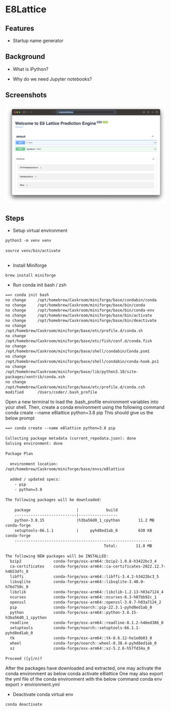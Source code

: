 # E8Lattice


## Features

- Startup name generator

## Background

- What is iPython?

- Why do we need Jupyter notebooks?


## Screenshots

![Screenshot 1](https://raw.githubusercontent.com/arunabhdas/E8Lattice/main/screenshots/e8lattice_screenshot.png)

## Steps

* Setup virtual environment
```
python3 -m venv venv

source venv/bin/activate


```

* Install Miniforge
```
brew install miniforge
```

* Run conda init bash / zsh
```
==> conda init bash
no change     /opt/homebrew/Caskroom/miniforge/base/condabin/conda
no change     /opt/homebrew/Caskroom/miniforge/base/bin/conda
no change     /opt/homebrew/Caskroom/miniforge/base/bin/conda-env
no change     /opt/homebrew/Caskroom/miniforge/base/bin/activate
no change     /opt/homebrew/Caskroom/miniforge/base/bin/deactivate
no change     /opt/homebrew/Caskroom/miniforge/base/etc/profile.d/conda.sh
no change     /opt/homebrew/Caskroom/miniforge/base/etc/fish/conf.d/conda.fish
no change     /opt/homebrew/Caskroom/miniforge/base/shell/condabin/Conda.psm1
no change     /opt/homebrew/Caskroom/miniforge/base/shell/condabin/conda-hook.ps1
no change     /opt/homebrew/Caskroom/miniforge/base/lib/python3.10/site-packages/xontrib/conda.xsh
no change     /opt/homebrew/Caskroom/miniforge/base/etc/profile.d/conda.csh
modified      /Users/coder/.bash_profile
```

Open a new terminal to load the .bash_profile environment variables into your shell. Then, create a conda environment using the following command
conda create --name e8lattice python=3.8 pip
This should give us the below prompt 

```
==> conda create --name e8lattice python=3.8 pip

Collecting package metadata (current_repodata.json): done
Solving environment: done

Package Plan

  environment location: /opt/homebrew/Caskroom/miniforge/base/envs/e8lattice

  added / updated specs:
    - pip
    - python=3.8

The following packages will be downloaded:

    package                    |            build
    ---------------------------|-----------------
    python-3.8.15              |h3ba56d0_1_cpython        11.2 MB  conda-forge
    setuptools-66.1.1          |     pyhd8ed1ab_0         630 KB  conda-forge
    ------------------------------------------------------------
                                           Total:        11.8 MB

The following NEW packages will be INSTALLED:
  bzip2              conda-forge/osx-arm64::bzip2-1.0.8-h3422bc3_4
  ca-certificates    conda-forge/osx-arm64::ca-certificates-2022.12.7-h4653dfc_0
  libffi             conda-forge/osx-arm64::libffi-3.4.2-h3422bc3_5
  libsqlite          conda-forge/osx-arm64::libsqlite-3.40.0-h76d750c_0
  libzlib            conda-forge/osx-arm64::libzlib-1.2.13-h03a7124_4
  ncurses            conda-forge/osx-arm64::ncurses-6.3-h07bb92c_1
  openssl            conda-forge/osx-arm64::openssl-3.0.7-h03a7124_2
  pip                conda-forge/noarch::pip-22.3.1-pyhd8ed1ab_0
  python             conda-forge/osx-arm64::python-3.8.15-h3ba56d0_1_cpython
  readline           conda-forge/osx-arm64::readline-8.1.2-h46ed386_0
  setuptools         conda-forge/noarch::setuptools-66.1.1-pyhd8ed1ab_0
  tk                 conda-forge/osx-arm64::tk-8.6.12-he1e0b03_0
  wheel              conda-forge/noarch::wheel-0.38.4-pyhd8ed1ab_0
  xz                 conda-forge/osx-arm64::xz-5.2.6-h57fd34a_0

Proceed ([y]/n)?
```
After the packages have downloaded and extracted, one may activate the conda environment as below
conda activate e8lattice
One may also export the yml file of the conda environment with the below command
conda env export > environment.yml

* Deactivate conda virtual env
```
conda deactivate
```
